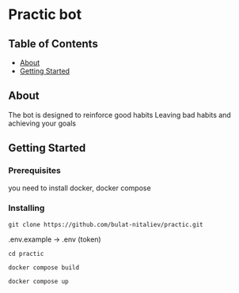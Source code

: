 # Practic bot

## Table of Contents

- [About](#about)
- [Getting Started](#getting_started)

## About <a name = "about"></a>

The bot is designed to reinforce good habits 
Leaving bad habits 
and achieving your goals

## Getting Started <a name = "getting_started"></a>


### Prerequisites

you need to install docker, docker compose



### Installing

```
git clone https://github.com/bulat-nitaliev/practic.git
```
.env.example -> .env (token)
```
cd practic
```
```
docker compose build

docker compose up
```

